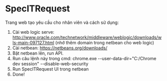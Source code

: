 # SpecITRequest
Trang web tạo yêu cầu cho nhân viên và cách sử dụng:
1. Cài web logic serve: http://www.oracle.com/technetwork/middleware/weblogic/downloads/wls-main-097127.html 
(nhớ thêm domain trong netbean cho web logic)
2. Cài netbean: https://netbeans.org/downloads/
3. Bật netbean lên, run API.
4. Run câu lệnh này trong cmd: chrome.exe --user-data-dir="C:/Chrome dev session" --disable-web-security
5. Run SpecITRequest UI trong netbean
6. Done!
